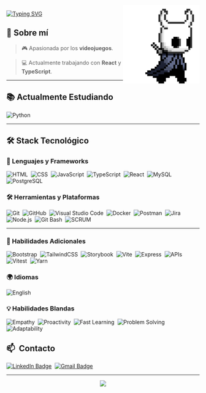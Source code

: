 <img align="right" src="https://raw.githubusercontent.com/TanZng/TanZng/master/assets/hollor_knight3.gif" width="200"/>

 [![Typing SVG](https://readme-typing-svg.herokuapp.com?duration=6500&color=777777&background=00000000&width=500&height=120&lines=++Hola!+soy+Ricardina+Zabala)](https://git.io/typing-svg)

## 🧭 Sobre mí

> 🎮 Apasionada por los **videojuegos**.

> 💻 Actualmente trabajando con **React** y **TypeScript**.

---

## 📚 Actualmente Estudiando

![Python](https://img.shields.io/badge/-Python-0D1117?style=flat&logo=python)&nbsp;

---

## 🛠️ Stack Tecnológico

### 🚀 Lenguajes y Frameworks

![HTML](https://img.shields.io/badge/-HTML-0D1117?style=flat&logo=HTML5)&nbsp;
![CSS](https://img.shields.io/badge/-CSS-0D1117?style=flat&logo=CSS3&logoColor=1572B6)&nbsp;
![JavaScript](https://img.shields.io/badge/-JavaScript-0D1117?style=flat&logo=javascript)&nbsp;
![TypeScript](https://img.shields.io/badge/-TypeScript-0D1117?style=flat&logo=typescript)&nbsp;
![React](https://img.shields.io/badge/-React-0D1117?style=flat&logo=react)&nbsp;
![MySQL](https://img.shields.io/badge/-MySQL-0D1117?style=flat&logo=mysql)&nbsp;
![PostgreSQL](https://img.shields.io/badge/-PostgreSQL-0D1117?style=flat&logo=postgresql)&nbsp;

### 🛠 Herramientas y Plataformas

![Git](https://img.shields.io/badge/-Git-0D1117?style=flat&logo=git)&nbsp;
![GitHub](https://img.shields.io/badge/-GitHub-0D1117?style=flat&logo=github)&nbsp;
![Visual Studio Code](https://img.shields.io/badge/-VS%20Code-0D1117?style=flat&logo=visual-studio-code&logoColor=007ACC)&nbsp;
![Docker](https://img.shields.io/badge/-Docker-0D1117?style=flat&logo=docker)&nbsp;
![Postman](https://img.shields.io/badge/-Postman-0D1117?style=flat&logo=postman)&nbsp;
![Jira](https://img.shields.io/badge/-Jira-0D1117?style=flat&logo=jira)&nbsp;
![Node.js](https://img.shields.io/badge/-Node.js-0D1117?style=flat&logo=node.js)&nbsp;
![Git Bash](https://img.shields.io/badge/-Git%20Bash-0D1117?style=flat&logo=git)&nbsp;
![SCRUM](https://img.shields.io/badge/-SCRUM-0D1117?style=flat&logo=scrumalliance)&nbsp;

---

### 📌 Habilidades Adicionales

![Bootstrap](https://img.shields.io/badge/-Bootstrap-0D1117?style=flat&logo=bootstrap)&nbsp;
![TailwindCSS](https://img.shields.io/badge/-TailwindCSS-0D1117?style=flat&logo=tailwind-css)&nbsp;
![Storybook](https://img.shields.io/badge/-Storybook-0D1117?style=flat&logo=storybook)&nbsp;
![Vite](https://img.shields.io/badge/-Vite-0D1117?style=flat&logo=vite)&nbsp;
![Express](https://img.shields.io/badge/-Express-0D1117?style=flat&logo=express)&nbsp;
![APIs](https://img.shields.io/badge/-APIs-0D1117?style=flat&logo=api)&nbsp;
![Vitest](https://img.shields.io/badge/-Vitest-0D1117?style=flat&logo=vitest)&nbsp;
![Yarn](https://img.shields.io/badge/-Yarn-0D1117?style=flat&logo=yarn)&nbsp;

### 🌍 Idiomas

![English](https://img.shields.io/badge/-English%20(Basic)-0D1117?style=flat&logo=google-translate)&nbsp;

### 💡 Habilidades Blandas

![Empathy](https://img.shields.io/badge/-Empathy-0D1117?style=flat)&nbsp;
![Proactivity](https://img.shields.io/badge/-Proactivity-0D1117?style=flat)&nbsp;
![Fast Learning](https://img.shields.io/badge/-Fast%20Learning-0D1117?style=flat)&nbsp;
![Problem Solving](https://img.shields.io/badge/-Problem%20Solving-0D1117?style=flat)&nbsp;
![Adaptability](https://img.shields.io/badge/-Adaptability-0D1117?style=flat)&nbsp;

<div>

  ## 📫 &nbsp;Contacto

  <!-- [![Portfolio Badge](https://img.shields.io/badge/-Portifolio-blueviolet?style=flat-square&logo=Portfolio&logoColor=white)](https://pepyn0.github.io/)&nbsp; -->
  [![LinkedIn Badge](https://img.shields.io/badge/-Ricardina_Zabala-blue?style=flat-square&logo=Linkedin&logoColor=white&link=https://www.linkedin.com/in/ricardina-zabala/)](https://www.linkedin.com/in/ricardina-zabala/)&nbsp;
  [![Gmail Badge](https://img.shields.io/badge/-ricazabala04@gmail.com-red?style=flat-square&logo=Gmail&logoColor=white)](mailto:ricazabala04@gmail.com)&nbsp;

</div>

---

<p align="center">
  <img src="https://profile-counter.glitch.me/{ricardina-zabala}/count.svg" />
</p>
